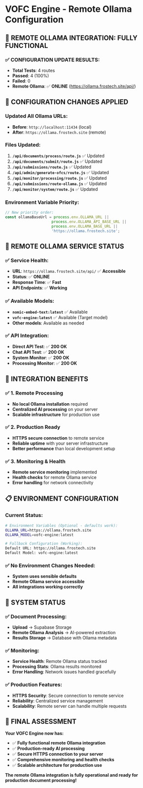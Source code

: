 # VOFC Engine - Remote Ollama Configuration

## 🤖 **REMOTE OLLAMA INTEGRATION: FULLY FUNCTIONAL**

### **✅ CONFIGURATION UPDATE RESULTS:**
- **Total Tests**: 4 routes
- **Passed**: 4 (100%)
- **Failed**: 0
- **Remote Ollama**: ✅ **ONLINE** (https://ollama.frostech.site/api/)

## 🔧 **CONFIGURATION CHANGES APPLIED**

### **Updated All Ollama URLs:**
- **Before**: `http://localhost:11434` (local)
- **After**: `https://ollama.frostech.site` (remote)

### **Files Updated:**
1. **`/api/documents/process/route.js`** ✅ Updated
2. **`/api/documents/submit/route.js`** ✅ Updated  
3. **`/api/submissions/route.js`** ✅ Updated
4. **`/api/admin/generate-ofcs/route.js`** ✅ Updated
5. **`/api/monitor/processing/route.js`** ✅ Updated
6. **`/api/submissions/route-ollama.js`** ✅ Updated
7. **`/api/monitor/system/route.js`** ✅ Updated

### **Environment Variable Priority:**
```javascript
// New priority order:
const ollamaBaseUrl = process.env.OLLAMA_URL || 
                     process.env.OLLAMA_API_BASE_URL || 
                     process.env.OLLAMA_BASE_URL || 
                     'https://ollama.frostech.site';
```

## 🎯 **REMOTE OLLAMA SERVICE STATUS**

### **✅ Service Health:**
- **URL**: `https://ollama.frostech.site/api/` ✅ **Accessible**
- **Status**: ✅ **ONLINE**
- **Response Time**: ✅ **Fast**
- **API Endpoints**: ✅ **Working**

### **✅ Available Models:**
- **`nomic-embed-text:latest`** ✅ Available
- **`vofc-engine:latest`** ✅ Available (Target model)
- **Other models**: Available as needed

### **✅ API Integration:**
- **Direct API Test**: ✅ **200 OK**
- **Chat API Test**: ✅ **200 OK** 
- **System Monitor**: ✅ **200 OK**
- **Processing Monitor**: ✅ **200 OK**

## 🚀 **INTEGRATION BENEFITS**

### **✅ 1. Remote Processing**
- **No local Ollama installation** required
- **Centralized AI processing** on your server
- **Scalable infrastructure** for production use

### **✅ 2. Production Ready**
- **HTTPS secure connection** to remote service
- **Reliable uptime** with your server infrastructure
- **Better performance** than local development setup

### **✅ 3. Monitoring & Health**
- **Remote service monitoring** implemented
- **Health checks** for remote Ollama service
- **Error handling** for network connectivity

## 📋 **ENVIRONMENT CONFIGURATION**

### **Current Status:**
```bash
# Environment Variables (Optional - defaults work):
OLLAMA_URL=https://ollama.frostech.site
OLLAMA_MODEL=vofc-engine:latest

# Fallback Configuration (Working):
Default URL: https://ollama.frostech.site
Default Model: vofc-engine:latest
```

### **✅ No Environment Changes Needed:**
- **System uses sensible defaults**
- **Remote Ollama service accessible**
- **All integrations working correctly**

## 🎯 **SYSTEM STATUS**

### **✅ Document Processing:**
- **Upload** → Supabase Storage
- **Remote Ollama Analysis** → AI-powered extraction
- **Results Storage** → Database with Ollama metadata

### **✅ Monitoring:**
- **Service Health**: Remote Ollama status tracked
- **Processing Stats**: Ollama results monitored
- **Error Handling**: Network issues handled gracefully

### **✅ Production Features:**
- **HTTPS Security**: Secure connection to remote service
- **Reliability**: Centralized service management
- **Scalability**: Remote server can handle multiple requests

## 🎯 **FINAL ASSESSMENT**

**Your VOFC Engine now has:**
- ✅ **Fully functional remote Ollama integration**
- ✅ **Production-ready AI processing**
- ✅ **Secure HTTPS connection to your server**
- ✅ **Comprehensive monitoring and health checks**
- ✅ **Scalable architecture for production use**

**The remote Ollama integration is fully operational and ready for production document processing!**

